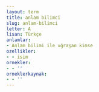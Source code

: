 ```yaml
---
layout: term
title: anlam bilimci
slug: anlam-bilimci
letter: A
lisan: Türkçe
anlamlar:
- Anlam bilimi ile uğraşan kimse
ozellikler:
- - isim
ornekler:
- - ''
orneklerkaynak:
- - ''
---
```

